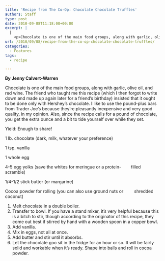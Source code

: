 ```yaml
---
title: 'Recipe from The Co-Op: Chocolate Chocolate Truffles'
authors: Staff
type: post
date: 2010-09-08T11:18:08+00:00
excerpt: |
  |
    <p>Chocolate is one of the main food groups, along with garlic, olive oil, and red wine. The friend who taught me this recipe (which I then forgot to write down and made up again later for a friend’s birthday) insisted that it ought to be done only with Hershey’s chocolate.</p>
url: /2010/09/08/recipe-from-the-co-op-chocolate-chocolate-truffles/
categories:
  - Features
tags:
  - recipe

---
```

**By Jenny Calvert-Warren**

Chocolate is one of the main food groups, along with garlic, olive oil, and red wine. The friend who taught me this recipe (which I then forgot to write down and made up again later for a friend’s birthday) insisted that it ought to be done only with Hershey’s chocolate. I like to use the pound-plus bars from Trader Joe’s because they’re pleasantly inexpensive and very good quality, in my opinion. Also, since the recipe calls for a pound of chocolate, you get the extra ounce and a bit to tide yourself over while they set.

Yield: Enough to share!

1 lb. chocolate (dark, milk, whatever your preference)
  
1 tsp. vanilla
  
1 whole egg
  
4-5 egg yolks (save the whites for meringue or a protein-        filled scramble)
  
1/4-1/2 stick butter (or margarine)
  
Cocoa powder for rolling (you can also use ground nuts or         shredded coconut)

  1. Melt chocolate in a double boiler.
  2. Transfer to bowl. If you have a stand mixer, it’s very helpful because this is a bitch to stir, though according to the originator of this recipe, they come out best if stirred by hand with a wooden spoon in a copper bowl.
  3. Add vanilla.
  4. Mix in eggs, not all at once.
  5. Add butter and stir until it absorbs.
  6. Let the chocolate goo sit in the fridge for an hour or so. It will be fairly solid and workable when it’s ready. Shape into balls and roll in cocoa powder.